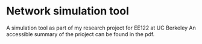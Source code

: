 # Network simulation tool
A simulation tool as part of my research project for EE122 at UC Berkeley
An accessible summary of the prioject can be found in the pdf.
